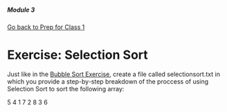 ##### Module 3
[Go back to Prep for Class 1](../../class1-prep#algorithms-for-sorting)

# Exercise: Selection Sort

Just like in the [Bubble Sort Exercise](../bubble-sort), create a file called selectionsort.txt 
in which you provide a step-by-step breakdown of the proccess of using Selection Sort to 
sort the following array:

5 4 1 7 2 8 3 6
